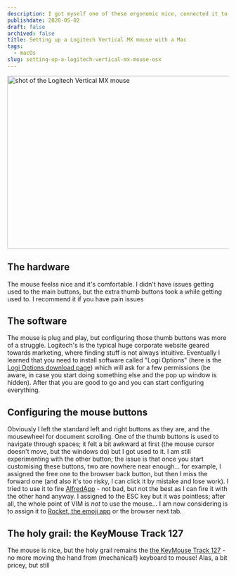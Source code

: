 ```yaml
---
description: I got myself one of these ergonomic mice, connected it to my Mac and configured the extra buttons. I like it
publishdate: 2020-05-02
draft: false
archived: false
title: Setting up a Logitech Vertical MX mouse with a Mac
tags:
  - macOs
slug: setting-up-a-logitech-vertical-mx-mouse-osx
---
```


<a href="https://www.logitech.com/en-us/product/mx-vertical-ergonomic-mouse" title="Logitech product page for the Vertical MX mouse"><img class="intro-image" src="https://www.logitech.com/assets/65520/10/mx-vertical-pdp.jpg" width="700" height="394" alt="shot of the Logitech Vertical MX mouse"></a>

## The hardware

The mouse feelss nice and it's comfortable. I didn't have issues getting used to the main buttons, but the extra thumb buttons took a while getting used to. I recommend it if you have pain issues

## The software

The mouse is plug and play, but configuring those thumb buttons was more of a struggle. Logitech's is the typical huge corporate website geared towards marketing, where finding stuff is not always intuitive. Eventually I learned that you need to install software called "Logi Options" (here is the [Logi Options download page](https://www.logitech.com/en-us/product/options)) which will ask for a few permissions (be aware, in case you start doing something else and the pop up window is hidden). After that you are good to go and you can start configuring everything.

## Configuring the mouse buttons

Obviously I left the standard left and right buttons as they are, and the mousewheel for document scrolling. One of the thumb buttons is used to navigate through spaces; it felt a bit awkward at first (the mouse cursor doesn't move, but the windows do) but I got used to it. I am still experimenting with the other button; the issue is that once you start customising these buttons, two are nowhere near enough... for example, I assigned the free one to the browser back button, but then I miss the forward one (and also it's too risky, I can click it by mistake and lose work). I tried to use it to fire [AlfredApp](<https://en.wikipedia.org/wiki/Alfred_(software)>) - not bad, but not the best as I can fire it with the other hand anyway. I assigned to the ESC key but it was pointless; after all, the whole point of VIM is _not_ to use the mouse... I am now considering is to assign it to [Rocket, the emoji app](https://matthewpalmer.net/rocket/) or the browser next tab.

## The holy grail: the KeyMouse Track 127

The mouse is nice, but the holy grail remains the [the KeyMouse Track 127](https://www.keymouse.com/catalog/keymouse/keymouse-track-125-3d-printed-assembled) - no more moving the hand from (mechanical!) keyboard to mouse! Alas, a bit pricey, but still
